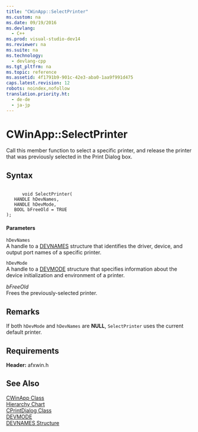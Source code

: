 ```yaml
---
title: "CWinApp::SelectPrinter"
ms.custom: na
ms.date: 09/19/2016
ms.devlang: 
  - C++
ms.prod: visual-studio-dev14
ms.reviewer: na
ms.suite: na
ms.technology: 
  - devlang-cpp
ms.tgt_pltfrm: na
ms.topic: reference
ms.assetid: 4f1791b9-901c-42e3-aba0-1aa9f991d475
caps.latest.revision: 12
robots: noindex,nofollow
translation.priority.ht: 
  - de-de
  - ja-jp
---
```

# CWinApp::SelectPrinter
Call this member function to select a specific printer, and release the printer that was previously selected in the Print Dialog box.  
  
## Syntax  
  
```  
  
      void SelectPrinter(  
   HANDLE hDevNames,  
   HANDLE hDevMode,  
   BOOL bFreeOld = TRUE   
);  
```  
  
#### Parameters  
 `hDevNames`  
 A handle to a [DEVNAMES](../vs140/DEVNAMES-Structure.md) structure that identifies the driver, device, and output port names of a specific printer.  
  
 `hDevMode`  
 A handle to a [DEVMODE](http://msdn.microsoft.com/library/windows/desktop/dd183565) structure that specifies information about the device initialization and environment of a printer.  
  
 *bFreeOld*  
 Frees the previously-selected printer.  
  
## Remarks  
 If both `hDevMode` and `hDevNames` are **NULL**, `SelectPrinter` uses the current default printer.  
  
## Requirements  
 **Header:** afxwin.h  
  
## See Also  
 [CWinApp Class](../vs140/CWinApp-Class.md)   
 [Hierarchy Chart](../vs140/Hierarchy-Chart.md)   
 [CPrintDialog Class](../vs140/CPrintDialog-Class.md)   
 [DEVMODE](http://msdn.microsoft.com/library/windows/desktop/dd183565)   
 [DEVNAMES Structure](../vs140/DEVNAMES-Structure.md)
